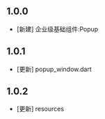 <!--
 * @Author: lipeng 1162423147@qq.com
 * @Date: 2023-09-22 10:55:53
 * @LastEditors: lipeng 1162423147@qq.com
 * @LastEditTime: 2023-09-22 18:18:44
 * @FilePath: /phoenix_popup/CHANGELOG.md
 * @Description: 这是默认设置,请设置`customMade`, 打开koroFileHeader查看配置 进行设置: https://github.com/OBKoro1/koro1FileHeader/wiki/%E9%85%8D%E7%BD%AE
-->
## 1.0.0

* [新建] 企业级基础组件:Popup

## 1.0.1

* [更新] popup_window.dart

## 1.0.2

* [更新] resources